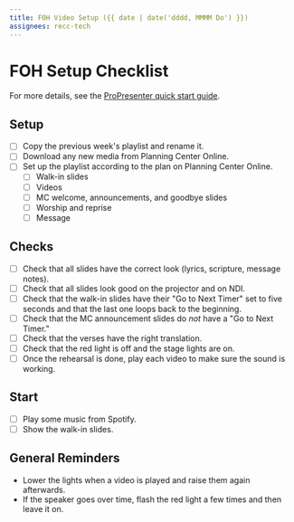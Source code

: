 ```yaml
---
title: FOH Video Setup ({{ date | date('dddd, MMMM Do') }})
assignees: recc-tech
---
```


# FOH Setup Checklist

For more details, see the [ProPresenter quick start guide](https://github.com/recc-tech/tech/wiki/ProPresenter-Quick-Start-Guide).

## Setup

- [ ] Copy the previous week's playlist and rename it.
- [ ] Download any new media from Planning Center Online.
- [ ] Set up the playlist according to the plan on Planning Center Online.
    - [ ] Walk-in slides
    - [ ] Videos
    - [ ] MC welcome, announcements, and goodbye slides
    - [ ] Worship and reprise
    - [ ] Message

## Checks

- [ ] Check that all slides have the correct look (lyrics, scripture, message notes).
- [ ] Check that all slides look good on the projector and on NDI.
- [ ] Check that the walk-in slides have their "Go to Next Timer" set to five seconds and that the last one loops back to the beginning.
- [ ] Check that the MC announcement slides do _not_ have a "Go to Next Timer."
- [ ] Check that the verses have the right translation.
- [ ] Check that the red light is off and the stage lights are on.
- [ ] Once the rehearsal is done, play each video to make sure the sound is working.

## Start

- [ ] Play some music from Spotify.
- [ ] Show the walk-in slides.

## General Reminders

- Lower the lights when a video is played and raise them again afterwards.
- If the speaker goes over time, flash the red light a few times and then leave it on.
 
